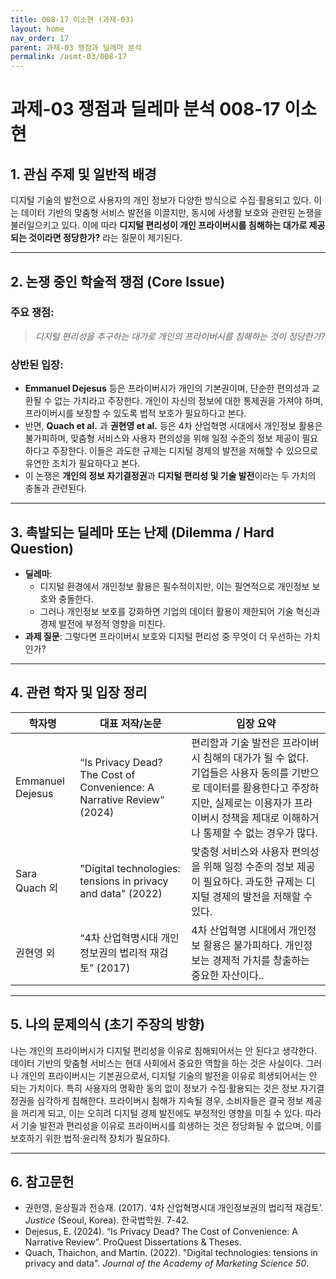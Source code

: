 ```yaml
---
title: 008-17 이소현 (과제-03)
layout: home
nav_order: 17
parent: 과제-03 쟁점과 딜레마 분석
permalink: /asmt-03/008-17
---
```


# 과제-03 쟁점과 딜레마 분석 008-17 이소현 

## 1. 관심 주제 및 일반적 배경

디지털 기술의 발전으로 사용자의 개인 정보가 다양한 방식으로 수집·활용되고 있다. 이는 데이터 기반의 맞춤형 서비스 발전을 이끌지만, 동시에 사생활 보호와 관련된 논쟁을 불러일으키고 있다. 이에 따라 **디지털 편리성이 개인 프라이버시를 침해하는 대가로 제공되는 것이라면 정당한가?** 라는 질문이 제기된다.

---

## 2. 논쟁 중인 학술적 쟁점 (Core Issue)

### 주요 쟁점:  

> *디지털 편리성을 추구하는 대가로 개인의 프라이버시를 침해하는 것이 정당한가?*

### 상반된 입장:
- **Emmanuel Dejesus** 등은 프라이버시가 개인의 기본권이며, 단순한 편의성과 교환될 수 없는 가치라고 주장한다. 개인이 자신의 정보에 대한 통제권을 가져야 하며, 프라이버시를 보장할 수 있도록 법적 보호가 필요하다고 본다.
- 반면, **Quach et al.** 과 **권현영 et al.** 등은 4차 산업혁명 시대에서 개인정보 활용은 불가피하며, 맞춤형 서비스와 사용자 편의성을 위해 일정 수준의 정보 제공이 필요하다고 주장한다. 이들은 과도한 규제는 디지털 경제의 발전을 저해할 수 있으므로 유연한 조치가 필요하다고 본다.
- 이 논쟁은 **개인의 정보 자기결정권**과 **디지털 편리성 및 기술 발전**이라는 두 가치의 충돌과 관련된다.

---

## 3. 촉발되는 딜레마 또는 난제 (Dilemma / Hard Question)

- **딜레마**: 
  - 디지털 환경에서 개인정보 활용은 필수적이지만, 이는 필연적으로 개인정보 보호와 충돌한다.
  - 그러나 개인정보 보호를 강화하면 기업의 데이터 활용이 제한되어 기술 혁신과 경제 발전에 부정적 영향을 미친다.
- **과제 질문**: 그렇다면 프라이버시 보호와 디지털 편리성 중 무엇이 더 우선하는 가치인가? 

---

## 4. 관련 학자 및 입장 정리

| 학자명             | 대표 저작/논문                                   | 입장 요약 |
|--------------------|---------------------------------------------------|-----------|
| Emmanuel Dejesus    | “Is Privacy Dead? The Cost of Convenience: A Narrative Review” (2024)                          | 편리함과 기술 발전은 프라이버시 침해의 대가가 될 수 없다. 기업들은 사용자 동의를 기반으로 데이터를 활용한다고 주장하지만, 실제로는 이용자가 프라이버시 정책을 제대로 이해하거나 통제할 수 없는 경우가 많다. |
| Sara Quach 외    | "Digital technologies: tensions in privacy and data" (2022)                                | 맞춤형 서비스와 사용자 편의성을 위해 일정 수준의 정보 제공이 필요하다. 과도한 규제는 디지털 경제의 발전을 저해할 수 있다. |
| 권현영 외     | “4차 산업혁명시대 개인정보권의 법리적 재검토” (2017) | 4차 산업혁명 시대에서 개인정보 활용은 불가피하다. 개인정보는 경제적 가치를 창출하는 중요한 자산이다.. |

---

## 5. 나의 문제의식 (초기 주장의 방향)

나는 개인의 프라이버시가 디지털 편리성을 이유로 침해되어서는 안 된다고 생각한다. 데이터 기반의 맞춤형 서비스는 현대 사회에서 중요한 역할을 하는 것은 사실이다. 그러나 개인의 프라이버시는 기본권으로서, 디지털 기술의 발전을 이유로 희생되어서는 안 되는 가치이다. 특히 사용자의 명확한 동의 없이 정보가 수집·활용되는 것은 정보 자기결정권을 심각하게 침해한다. 프라이버시 침해가 지속될 경우, 소비자들은 결국 정보 제공을 꺼리게 되고, 이는 오히려 디지털 경제 발전에도 부정적인 영향을 미칠 수 있다. 따라서 기술 발전과 편리성을 이유로 프라이버시를 희생하는 것은 정당화될 수 없으며, 이를 보호하기 위한 법적·윤리적 장치가 필요하다.

---

## 6. 참고문헌

- 권헌영, 윤상필과 전승재. (2017). ‘4차 산업혁명시대 개인정보권의 법리적 재검토’. *Justice* (Seoul, Korea). 한국법학원. 7-42.
- Dejesus, E. (2024). “Is Privacy Dead? The Cost of Convenience: A Narrative Review”. ProQuest Dissertations & Theses.
- Quach, Thaichon, and Martin. (2022). "Digital technologies: tensions in privacy and data". *Journal of the Academy of Marketing Science 50*. 


